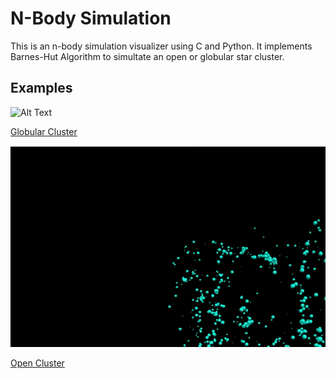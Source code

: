 # N-Body Simulation

This is an n-body simulation visualizer using C and Python. It implements Barnes-Hut Algorithm to simultate an open or globular star cluster.

## Examples
![Alt Text](demo/globular_gif.gif)

[Globular Cluster](https://en.wikipedia.org/wiki/Globular_cluster)

![Alt Text](demo/open_gif.gif)

[Open Cluster](https://en.wikipedia.org/wiki/Open_cluster)
